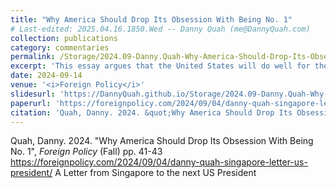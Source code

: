 ```yaml
---
title: "Why America Should Drop Its Obsession With Being No. 1"
# Last-edited: 2025.04.16.1850.Wed -- Danny Quah (me@DannyQuah.com)
collection: publications
category: commentaries
permalink: /Storage/2024.09-Danny.Quah-Why-America-Should-Drop-Its-Obsession-With-Being-No.1-FP.pdf
excerpt: 'This essay argues that the United States will do well for the world and even better for itself if it becomes better assured and more confident of its place in the international system.'
date: 2024-09-14
venue: '<i>Foreign Policy</i>'
slidesurl: 'https://DannyQuah.github.io/Storage/2024.09-Danny.Quah-Why-America-Should-Drop-Its-Obsession-With-Being-No.1-FP.pdf'
paperurl: 'https://foreignpolicy.com/2024/09/04/danny-quah-singapore-letter-us-president/?utm_content=gifting&tpcc=gifting_article&gifting_article=ZGFubnktcXVhaC1zaW5nYXBvcmUtbGV0dGVyLXVzLXByZXNpZGVudA==&pid=PNILoiIJgqmxsxl'
citation: 'Quah, Danny. 2024. &quot;Why America Should Drop Its Obsession With Being No. 1&quot; <i>Foreign Policy</i> (Fall) pp. 41-43.'
---
```

Quah, Danny. 2024.  "Why America Should Drop Its Obsession With Being No. 1", *Foreign Policy* (Fall) pp. 41-43
https://foreignpolicy.com/2024/09/04/danny-quah-singapore-letter-us-president/
A Letter from Singapore to the next US President  

<!---
   Invisible section // Quah-D-2025-Correlated-Trade-Geopolitics-Fractured-Order-NEO.md
-->

